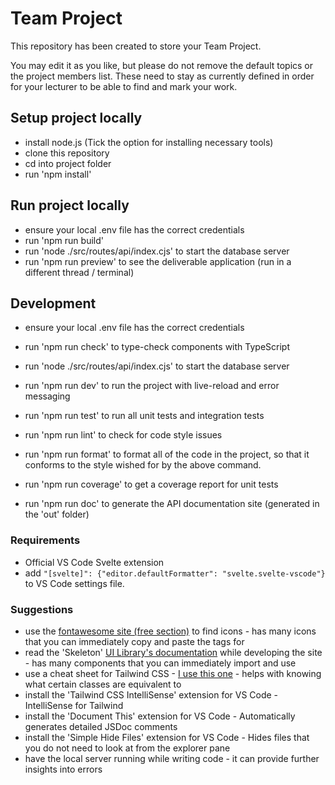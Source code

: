# Team Project

This repository has been created to store your Team Project.

You may edit it as you like, but please do not remove the default topics or the project members list. These need to stay as currently defined in order for your lecturer to be able to find and mark your work.

## Setup project locally

- install node.js (Tick the option for installing necessary tools)
- clone this repository
- cd into project folder
- run 'npm install'

## Run project locally

- ensure your local .env file has the correct credentials
- run 'npm run build'
- run 'node ./src/routes/api/index.cjs' to start the database server
- run 'npm run preview' to see the deliverable application (run in a different thread / terminal)

## Development

- ensure your local .env file has the correct credentials

- run 'npm run check' to type-check components with TypeScript

- run 'node ./src/routes/api/index.cjs' to start the database server

- run 'npm run dev' to run the project with live-reload and error messaging

- run 'npm run test' to run all unit tests and integration tests

- run 'npm run lint' to check for code style issues

- run 'npm run format' to format all of the code in the project, so that it conforms to the style wished for by the above command.

- run 'npm run coverage' to get a coverage report for unit tests

- run 'npm run doc' to generate the API documentation site (generated in the 'out' folder)

### Requirements

- Official VS Code Svelte extension
- add `"[svelte]": {"editor.defaultFormatter": "svelte.svelte-vscode"}` to VS Code settings file.

### Suggestions

- use the [fontawesome site (free section)](https://fontawesome.com/search?o=r&m=free) to find icons - has many icons that you can immediately copy and paste the tags for
- read the 'Skeleton' [UI Library's documentation](https://www.skeleton.dev/docs/introduction) while developing the site - has many components that you can immediately import and use
- use a cheat sheet for Tailwind CSS - [I use this one](https://flowbite.com/tools/tailwind-cheat-sheet/) - helps with knowing what certain classes are equivalent to
- install the 'Tailwind CSS IntelliSense' extension for VS Code - IntelliSense for Tailwind
- install the 'Document This' extension for VS Code - Automatically generates detailed JSDoc comments
- install the 'Simple Hide Files' extension for VS Code - Hides files that you do not need to look at from the explorer pane
- have the local server running while writing code - it can provide further insights into errors
